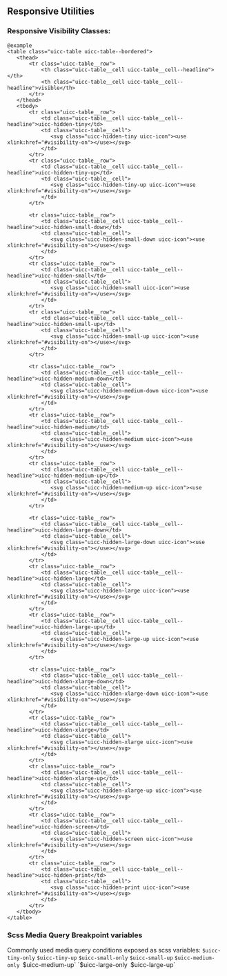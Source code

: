 ## Responsive Utilities

### Responsive Visibility Classes:

    @example
    <table class="uicc-table uicc-table--bordered">
       <thead>
           <tr class="uicc-table__row">
               <th class="uicc-table__cell uicc-table__cell--headline"></th>
               <th class="uicc-table__cell uicc-table__cell--headline">visible</th>
           </tr>
       </thead>
       <tbody>
           <tr class="uicc-table__row">
               <td class="uicc-table__cell uicc-table__cell--headline">uicc-hidden-tiny</td>
               <td class="uicc-table__cell">
                  <svg class="uicc-hidden-tiny uicc-icon"><use xlink:href="#visibility-on"></use></svg>
               </td>
           </tr>
           <tr class="uicc-table__row">
               <td class="uicc-table__cell uicc-table__cell--headline">uicc-hidden-tiny-up</td>
               <td class="uicc-table__cell">
                  <svg class="uicc-hidden-tiny-up uicc-icon"><use xlink:href="#visibility-on"></use></svg>
               </td>
           </tr>
           
           <tr class="uicc-table__row">
               <td class="uicc-table__cell uicc-table__cell--headline">uicc-hidden-small-down</td>
               <td class="uicc-table__cell">
                  <svg class="uicc-hidden-small-down uicc-icon"><use xlink:href="#visibility-on"></use></svg>
               </td>
           </tr>
           <tr class="uicc-table__row">
               <td class="uicc-table__cell uicc-table__cell--headline">uicc-hidden-small</td>
               <td class="uicc-table__cell">
                  <svg class="uicc-hidden-small uicc-icon"><use xlink:href="#visibility-on"></use></svg>
               </td>
           </tr>
           <tr class="uicc-table__row">
               <td class="uicc-table__cell uicc-table__cell--headline">uicc-hidden-small-up</td>
               <td class="uicc-table__cell">
                  <svg class="uicc-hidden-small-up uicc-icon"><use xlink:href="#visibility-on"></use></svg>
               </td>
           </tr>

           <tr class="uicc-table__row">
               <td class="uicc-table__cell uicc-table__cell--headline">uicc-hidden-medium-down</td>
               <td class="uicc-table__cell">
                  <svg class="uicc-hidden-medium-down uicc-icon"><use xlink:href="#visibility-on"></use></svg>
               </td>
           </tr>
           <tr class="uicc-table__row">
               <td class="uicc-table__cell uicc-table__cell--headline">uicc-hidden-medium</td>
               <td class="uicc-table__cell">
                  <svg class="uicc-hidden-medium uicc-icon"><use xlink:href="#visibility-on"></use></svg>
               </td>
           </tr>
           <tr class="uicc-table__row">
               <td class="uicc-table__cell uicc-table__cell--headline">uicc-hidden-medium-up</td>
               <td class="uicc-table__cell">
                  <svg class="uicc-hidden-medium-up uicc-icon"><use xlink:href="#visibility-on"></use></svg>
               </td>
           </tr>

           <tr class="uicc-table__row">
               <td class="uicc-table__cell uicc-table__cell--headline">uicc-hidden-large-down</td>
               <td class="uicc-table__cell">
                  <svg class="uicc-hidden-large-down uicc-icon"><use xlink:href="#visibility-on"></use></svg>
               </td>
           </tr>
           <tr class="uicc-table__row">
               <td class="uicc-table__cell uicc-table__cell--headline">uicc-hidden-large</td>
               <td class="uicc-table__cell">
                  <svg class="uicc-hidden-large uicc-icon"><use xlink:href="#visibility-on"></use></svg>
               </td>
           </tr>
           <tr class="uicc-table__row">
               <td class="uicc-table__cell uicc-table__cell--headline">uicc-hidden-large-up</td>
               <td class="uicc-table__cell">
                  <svg class="uicc-hidden-large-up uicc-icon"><use xlink:href="#visibility-on"></use></svg>
               </td>
           </tr>

           <tr class="uicc-table__row">
               <td class="uicc-table__cell uicc-table__cell--headline">uicc-hidden-xlarge-down</td>
               <td class="uicc-table__cell">
                  <svg class="uicc-hidden-xlarge-down uicc-icon"><use xlink:href="#visibility-on"></use></svg>
               </td>
           </tr>
           <tr class="uicc-table__row">
               <td class="uicc-table__cell uicc-table__cell--headline">uicc-hidden-xlarge</td>
               <td class="uicc-table__cell">
                  <svg class="uicc-hidden-xlarge uicc-icon"><use xlink:href="#visibility-on"></use></svg>
               </td>
           </tr>
           <tr class="uicc-table__row">
               <td class="uicc-table__cell uicc-table__cell--headline">uicc-hidden-xlarge-up</td>
               <td class="uicc-table__cell">
                  <svg class="uicc-hidden-xlarge-up uicc-icon"><use xlink:href="#visibility-on"></use></svg>
               </td>
           </tr>
           <tr class="uicc-table__row">
               <td class="uicc-table__cell uicc-table__cell--headline">uicc-hidden-screen</td>
               <td class="uicc-table__cell">
                  <svg class="uicc-hidden-screen uicc-icon"><use xlink:href="#visibility-on"></use></svg>
               </td>
           </tr>
           <tr class="uicc-table__row">
               <td class="uicc-table__cell uicc-table__cell--headline">uicc-hidden-print</td>
               <td class="uicc-table__cell">
                  <svg class="uicc-hidden-print uicc-icon"><use xlink:href="#visibility-on"></use></svg>
               </td>
           </tr>
       </tbody>
    </table>


### Scss Media Query Breakpoint variables

Commonly used media query conditions exposed as scss variables:
`$uicc-tiny-only`
`$uicc-tiny-up`
`$uicc-small-only`
`$uicc-small-up`
`$uicc-medium-only
`$uicc-medium-up`
`$uicc-large-only`
`$uicc-large-up`
